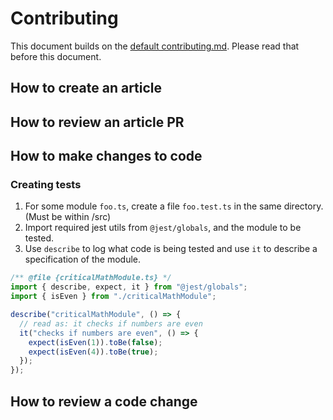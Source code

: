# Contributing

This document builds on the [default contributing.md](https://github.com/comcode-org/.github/blob/main/CONTRIBUTING.md). Please read that before this document.

## How to create an article

## How to review an article PR

## How to make changes to code

### Creating tests

1. For some module `foo.ts`, create a file `foo.test.ts` in the same directory. (Must be within /src)
2. Import required jest utils from `@jest/globals`, and the module to be tested.
3. Use `describe` to log what code is being tested and use `it` to describe a specification of the module.

```ts
/** @file {criticalMathModule.ts} */
import { describe, expect, it } from "@jest/globals";
import { isEven } from "./criticalMathModule";

describe("criticalMathModule", () => {
  // read as: it checks if numbers are even
  it("checks if numbers are even", () => {
    expect(isEven(1)).toBe(false);
    expect(isEven(4)).toBe(true);
  });
});
```

## How to review a code change
